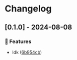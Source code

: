 # Changelog
## [0.1.0] - 2024-08-08

### :rocket: Features

- Idk ([6b954cb](https://github.com/ares-b/test-ci/commit/6b954cb5cbb2d2dd54b561daf52c1b4055ab1202))

